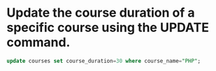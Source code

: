 # Update the course duration of a specific course using the UPDATE command.

```sql
update courses set course_duration=30 where course_name="PHP";
```